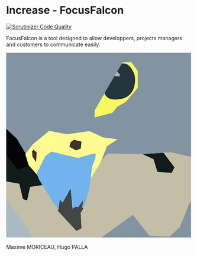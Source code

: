 # Increase - FocusFalcon

[![Scrutinizer Code Quality](https://scrutinizer-ci.com/g/Luctum/Increase/badges/quality-score.png?b=Projets)](https://scrutinizer-ci.com/g/Luctum/Increase/?branch=Projets)

FocusFalcon is a tool designed to allow developpers, projects managers and customers to communicate easily.

![Alt text](/public/img/logo.png?raw=true "Logo FocusFalcon")

Maxime MORICEAU, Hugo PALLA
